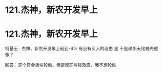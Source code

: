 # 121.杰神，新农开发早上

# 121.杰神，新农开发早上

柯基王 : 杰神，新农开发早上砸到-4% 有没有买入的理由 是 不是和那天铭普光磁像？

回答：这个符合板块轮动，但是现在亏钱效应，我不想轮动